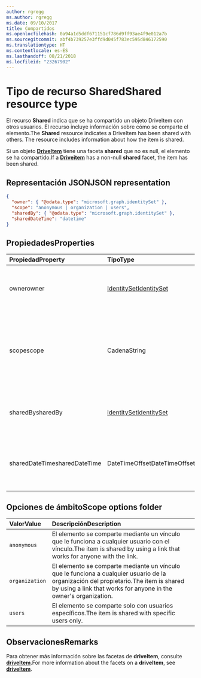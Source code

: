 ```yaml
---
author: rgregg
ms.author: rgregg
ms.date: 09/10/2017
title: Compartidos
ms.openlocfilehash: 0a94a1d5ddf671151cf786d9ff93ae4f9e012a7b
ms.sourcegitcommit: abf4b739257e3ffd9d045f783ec595d846172590
ms.translationtype: HT
ms.contentlocale: es-ES
ms.lasthandoff: 08/21/2018
ms.locfileid: "23267902"
---
```

# <a name="shared-resource-type"></a><span data-ttu-id="f712b-102">Tipo de recurso Shared</span><span class="sxs-lookup"><span data-stu-id="f712b-102">Shared resource type</span></span>

<span data-ttu-id="f712b-p101">El recurso **Shared** indica que se ha compartido un objeto DriveItem con otros usuarios. El recurso incluye información sobre cómo se comparte el elemento.</span><span class="sxs-lookup"><span data-stu-id="f712b-p101">The **Shared** resource indicates a DriveItem has been shared with others. The resource includes information about how the item is shared.</span></span>

<span data-ttu-id="f712b-105">Si un objeto [**DriveItem**](driveitem.md) tiene una faceta **shared** que no es null, el elemento se ha compartido.</span><span class="sxs-lookup"><span data-stu-id="f712b-105">If a [**Driveitem**](driveitem.md) has a non-null **shared** facet, the item has been shared.</span></span>

## <a name="json-representation"></a><span data-ttu-id="f712b-106">Representación JSON</span><span class="sxs-lookup"><span data-stu-id="f712b-106">JSON representation</span></span>

<!-- {
  "blockType": "resource",
  "@odata.type": "microsoft.graph.shared",
  "optionalProperties": [ "sharedBy", "sharedDateTime" ]
}-->

```json
{
  "owner": { "@odata.type": "microsoft.graph.identitySet" },
  "scope": "anonymous | organization | users",
  "sharedBy": { "@odata.type": "microsoft.graph.identitySet" },
  "sharedDateTime": "datetime"
}
```

## <a name="properties"></a><span data-ttu-id="f712b-107">Propiedades</span><span class="sxs-lookup"><span data-stu-id="f712b-107">Properties</span></span>

| <span data-ttu-id="f712b-108">Propiedad</span><span class="sxs-lookup"><span data-stu-id="f712b-108">Property</span></span>       | <span data-ttu-id="f712b-109">Tipo</span><span class="sxs-lookup"><span data-stu-id="f712b-109">Type</span></span>                          | <span data-ttu-id="f712b-110">Descripción</span><span class="sxs-lookup"><span data-stu-id="f712b-110">Description</span></span>
| :------------- |:------------------------------|:----------------------------
| <span data-ttu-id="f712b-111">owner</span><span class="sxs-lookup"><span data-stu-id="f712b-111">owner</span></span>          | [<span data-ttu-id="f712b-112">IdentitySet</span><span class="sxs-lookup"><span data-stu-id="f712b-112">IdentitySet</span></span>](identityset.md) | <span data-ttu-id="f712b-p102">La identidad del propietario del elemento compartido. Solo lectura.</span><span class="sxs-lookup"><span data-stu-id="f712b-p102">The identity of the owner of the shared item. Read-only.</span></span>
| <span data-ttu-id="f712b-115">scope</span><span class="sxs-lookup"><span data-stu-id="f712b-115">scope</span></span>          | <span data-ttu-id="f712b-116">Cadena</span><span class="sxs-lookup"><span data-stu-id="f712b-116">String</span></span>                        | <span data-ttu-id="f712b-p103">Indica el ámbito sobre cómo se comparte el elemento: `anonymous`, `organization` o `users`. Solo lectura.</span><span class="sxs-lookup"><span data-stu-id="f712b-p103">Indicates the scope of how the item is shared: `anonymous`, `organization`, or `users`. Read-only.</span></span>
| <span data-ttu-id="f712b-119">sharedBy</span><span class="sxs-lookup"><span data-stu-id="f712b-119">sharedBy</span></span>       | [<span data-ttu-id="f712b-120">identitySet</span><span class="sxs-lookup"><span data-stu-id="f712b-120">identitySet</span></span>](identityset.md) | <span data-ttu-id="f712b-p104">La identidad del usuario que ha compartido el elemento. Solo lectura.</span><span class="sxs-lookup"><span data-stu-id="f712b-p104">The identity of the user who shared the item. Read-only.</span></span>
| <span data-ttu-id="f712b-123">sharedDateTime</span><span class="sxs-lookup"><span data-stu-id="f712b-123">sharedDateTime</span></span> | <span data-ttu-id="f712b-124">DateTimeOffset</span><span class="sxs-lookup"><span data-stu-id="f712b-124">DateTimeOffset</span></span>                | <span data-ttu-id="f712b-p105">Fecha y hora UTC de la última vez que se compartió el elemento. Solo lectura.</span><span class="sxs-lookup"><span data-stu-id="f712b-p105">The UTC date and time when the item was shared. Read-only.</span></span>

## <a name="scope-options"></a><span data-ttu-id="f712b-127">Opciones de ámbito</span><span class="sxs-lookup"><span data-stu-id="f712b-127">Scope options folder</span></span>

| <span data-ttu-id="f712b-128">Valor</span><span class="sxs-lookup"><span data-stu-id="f712b-128">Value</span></span>          | <span data-ttu-id="f712b-129">Descripción</span><span class="sxs-lookup"><span data-stu-id="f712b-129">Description</span></span>                                                                           |
|:---------------|:--------------------------------------------------------------------------------------|
| `anonymous`    | <span data-ttu-id="f712b-130">El elemento se comparte mediante un vínculo que le funciona a cualquier usuario con el vínculo.</span><span class="sxs-lookup"><span data-stu-id="f712b-130">The item is shared by using a link that works for anyone with the link.</span></span>               |
| `organization` | <span data-ttu-id="f712b-131">El elemento se comparte mediante un vínculo que le funciona a cualquier usuario de la organización del propietario.</span><span class="sxs-lookup"><span data-stu-id="f712b-131">The item is shared by using a link that works for anyone in the owner's organization.</span></span> |
| `users`        | <span data-ttu-id="f712b-132">El elemento se comparte solo con usuarios específicos.</span><span class="sxs-lookup"><span data-stu-id="f712b-132">The item is shared with specific users only.</span></span>                                          |

## <a name="remarks"></a><span data-ttu-id="f712b-133">Observaciones</span><span class="sxs-lookup"><span data-stu-id="f712b-133">Remarks</span></span>

<span data-ttu-id="f712b-134">Para obtener más información sobre las facetas de **driveItem**, consulte [**driveItem**](driveitem.md).</span><span class="sxs-lookup"><span data-stu-id="f712b-134">For more information about the facets on a **driveItem**, see [**driveItem**](driveitem.md).</span></span>

<!-- {
  "type": "#page.annotation",
  "description": "The shared facet provides info about shared items.",
  "keywords": "shared,share,item,facet,onedrive",
  "section": "documentation",
  "suppressions": [
    "Warning: /api-reference/v1.0/resources/shared.md:
      Found potential enums in resource example that weren't defined in a table:(anonymous,organization,users) are in resource, but () are in table"
  ],
  "tocPath": "Facets/Shared"
} -->
